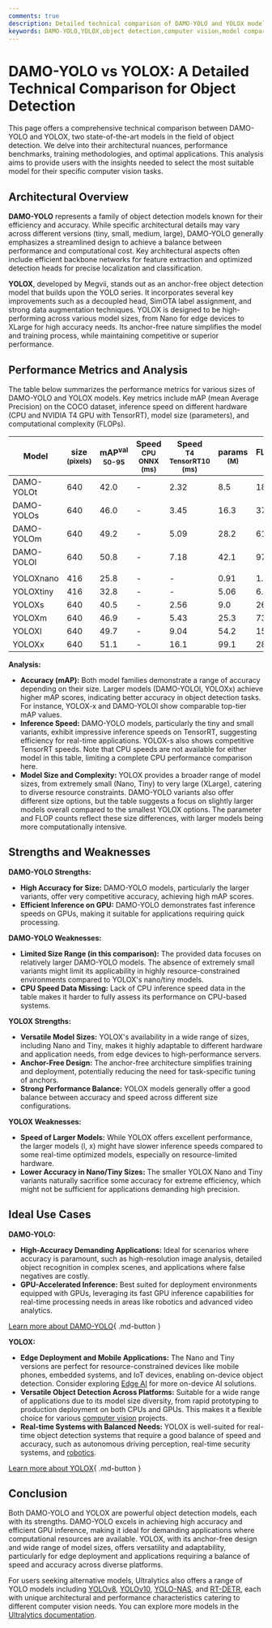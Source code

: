 ```yaml
---
comments: true
description: Detailed technical comparison of DAMO-YOLO and YOLOX models. Explore architectures, benchmarks, and performance to choose the best for your needs.
keywords: DAMO-YOLO,YOLOX,object detection,computer vision,model comparison,AI models,machine learning,YOLO,benchmarks,inference speed,performance metrics
---
```


# DAMO-YOLO vs YOLOX: A Detailed Technical Comparison for Object Detection

<script async src="https://cdn.jsdelivr.net/npm/chart.js@3.9.1/dist/chart.min.js"></script>
<script defer src="../../javascript/benchmark.js"></script>

<canvas id="modelComparisonChart" width="1024" height="400" active-models='["DAMO-YOLO", "YOLOX"]'></canvas>

This page offers a comprehensive technical comparison between DAMO-YOLO and YOLOX, two state-of-the-art models in the field of object detection. We delve into their architectural nuances, performance benchmarks, training methodologies, and optimal applications. This analysis aims to provide users with the insights needed to select the most suitable model for their specific computer vision tasks.

## Architectural Overview

**DAMO-YOLO** represents a family of object detection models known for their efficiency and accuracy. While specific architectural details may vary across different versions (tiny, small, medium, large), DAMO-YOLO generally emphasizes a streamlined design to achieve a balance between performance and computational cost. Key architectural aspects often include efficient backbone networks for feature extraction and optimized detection heads for precise localization and classification.

**YOLOX**, developed by Megvii, stands out as an anchor-free object detection model that builds upon the YOLO series. It incorporates several key improvements such as a decoupled head, SimOTA label assignment, and strong data augmentation techniques. YOLOX is designed to be high-performing across various model sizes, from Nano for edge devices to XLarge for high accuracy needs. Its anchor-free nature simplifies the model and training process, while maintaining competitive or superior performance.

## Performance Metrics and Analysis

The table below summarizes the performance metrics for various sizes of DAMO-YOLO and YOLOX models. Key metrics include mAP (mean Average Precision) on the COCO dataset, inference speed on different hardware (CPU and NVIDIA T4 GPU with TensorRT), model size (parameters), and computational complexity (FLOPs).

| Model      | size<br><sup>(pixels) | mAP<sup>val<br>50-95 | Speed<br><sup>CPU ONNX<br>(ms) | Speed<br><sup>T4 TensorRT10<br>(ms) | params<br><sup>(M) | FLOPs<br><sup>(B) |
| ---------- | --------------------- | -------------------- | ------------------------------ | ----------------------------------- | ------------------ | ----------------- |
| DAMO-YOLOt | 640                   | 42.0                 | -                              | 2.32                                | 8.5                | 18.1              |
| DAMO-YOLOs | 640                   | 46.0                 | -                              | 3.45                                | 16.3               | 37.8              |
| DAMO-YOLOm | 640                   | 49.2                 | -                              | 5.09                                | 28.2               | 61.8              |
| DAMO-YOLOl | 640                   | 50.8                 | -                              | 7.18                                | 42.1               | 97.3              |
|            |                       |                      |                                |                                     |                    |                   |
| YOLOXnano  | 416                   | 25.8                 | -                              | -                                   | 0.91               | 1.08              |
| YOLOXtiny  | 416                   | 32.8                 | -                              | -                                   | 5.06               | 6.45              |
| YOLOXs     | 640                   | 40.5                 | -                              | 2.56                                | 9.0                | 26.8              |
| YOLOXm     | 640                   | 46.9                 | -                              | 5.43                                | 25.3               | 73.8              |
| YOLOXl     | 640                   | 49.7                 | -                              | 9.04                                | 54.2               | 155.6             |
| YOLOXx     | 640                   | 51.1                 | -                              | 16.1                                | 99.1               | 281.9             |

**Analysis:**

- **Accuracy (mAP):** Both model families demonstrate a range of accuracy depending on their size. Larger models (DAMO-YOLOl, YOLOXx) achieve higher mAP scores, indicating better accuracy in object detection tasks. For instance, YOLOX-x and DAMO-YOLOl show comparable top-tier mAP values.
- **Inference Speed:** DAMO-YOLO models, particularly the tiny and small variants, exhibit impressive inference speeds on TensorRT, suggesting efficiency for real-time applications. YOLOX-s also shows competitive TensorRT speeds. Note that CPU speeds are not available for either model in this table, limiting a complete CPU performance comparison here.
- **Model Size and Complexity:** YOLOX provides a broader range of model sizes, from extremely small (Nano, Tiny) to very large (XLarge), catering to diverse resource constraints. DAMO-YOLO variants also offer different size options, but the table suggests a focus on slightly larger models overall compared to the smallest YOLOX options. The parameter and FLOP counts reflect these size differences, with larger models being more computationally intensive.

## Strengths and Weaknesses

**DAMO-YOLO Strengths:**

- **High Accuracy for Size:** DAMO-YOLO models, particularly the larger variants, offer very competitive accuracy, achieving high mAP scores.
- **Efficient Inference on GPU:** DAMO-YOLO demonstrates fast inference speeds on GPUs, making it suitable for applications requiring quick processing.

**DAMO-YOLO Weaknesses:**

- **Limited Size Range (in this comparison):** The provided data focuses on relatively larger DAMO-YOLO models. The absence of extremely small variants might limit its applicability in highly resource-constrained environments compared to YOLOX's nano/tiny models.
- **CPU Speed Data Missing:** Lack of CPU inference speed data in the table makes it harder to fully assess its performance on CPU-based systems.

**YOLOX Strengths:**

- **Versatile Model Sizes:** YOLOX's availability in a wide range of sizes, including Nano and Tiny, makes it highly adaptable to different hardware and application needs, from edge devices to high-performance servers.
- **Anchor-Free Design:** The anchor-free architecture simplifies training and deployment, potentially reducing the need for task-specific tuning of anchors.
- **Strong Performance Balance:** YOLOX models generally offer a good balance between accuracy and speed across different size configurations.

**YOLOX Weaknesses:**

- **Speed of Larger Models:** While YOLOX offers excellent performance, the larger models (l, x) might have slower inference speeds compared to some real-time optimized models, especially on resource-limited hardware.
- **Lower Accuracy in Nano/Tiny Sizes:** The smaller YOLOX Nano and Tiny variants naturally sacrifice some accuracy for extreme efficiency, which might not be sufficient for applications demanding high precision.

## Ideal Use Cases

**DAMO-YOLO:**

- **High-Accuracy Demanding Applications:** Ideal for scenarios where accuracy is paramount, such as high-resolution image analysis, detailed object recognition in complex scenes, and applications where false negatives are costly.
- **GPU-Accelerated Inference:** Best suited for deployment environments equipped with GPUs, leveraging its fast GPU inference capabilities for real-time processing needs in areas like robotics and advanced video analytics.

[Learn more about DAMO-YOLO](https://www.ultralytics.com/yolo){ .md-button }

**YOLOX:**

- **Edge Deployment and Mobile Applications:** The Nano and Tiny versions are perfect for resource-constrained devices like mobile phones, embedded systems, and IoT devices, enabling on-device object detection. Consider exploring [Edge AI](https://www.ultralytics.com/glossary/edge-ai) for more on-device AI solutions.
- **Versatile Object Detection Across Platforms:** Suitable for a wide range of applications due to its model size diversity, from rapid prototyping to production deployment on both CPUs and GPUs. This makes it a flexible choice for various [computer vision](https://www.ultralytics.com/glossary/computer-vision-cv) projects.
- **Real-time Systems with Balanced Needs:** YOLOX is well-suited for real-time object detection systems that require a good balance of speed and accuracy, such as autonomous driving perception, real-time security systems, and [robotics](https://www.ultralytics.com/glossary/robotics).

[Learn more about YOLOX](https://www.ultralytics.com/yolo){ .md-button }

## Conclusion

Both DAMO-YOLO and YOLOX are powerful object detection models, each with its strengths. DAMO-YOLO excels in achieving high accuracy and efficient GPU inference, making it ideal for demanding applications where computational resources are available. YOLOX, with its anchor-free design and wide range of model sizes, offers versatility and adaptability, particularly for edge deployment and applications requiring a balance of speed and accuracy across diverse platforms.

For users seeking alternative models, Ultralytics also offers a range of YOLO models including [YOLOv8](https://docs.ultralytics.com/models/yolov8/), [YOLOv10](https://docs.ultralytics.com/models/yolov10/), [YOLO-NAS](https://docs.ultralytics.com/models/yolo-nas/), and [RT-DETR](https://docs.ultralytics.com/models/rtdetr/), each with unique architectural and performance characteristics catering to different computer vision needs. You can explore more models in the [Ultralytics documentation](https://docs.ultralytics.com/models/).